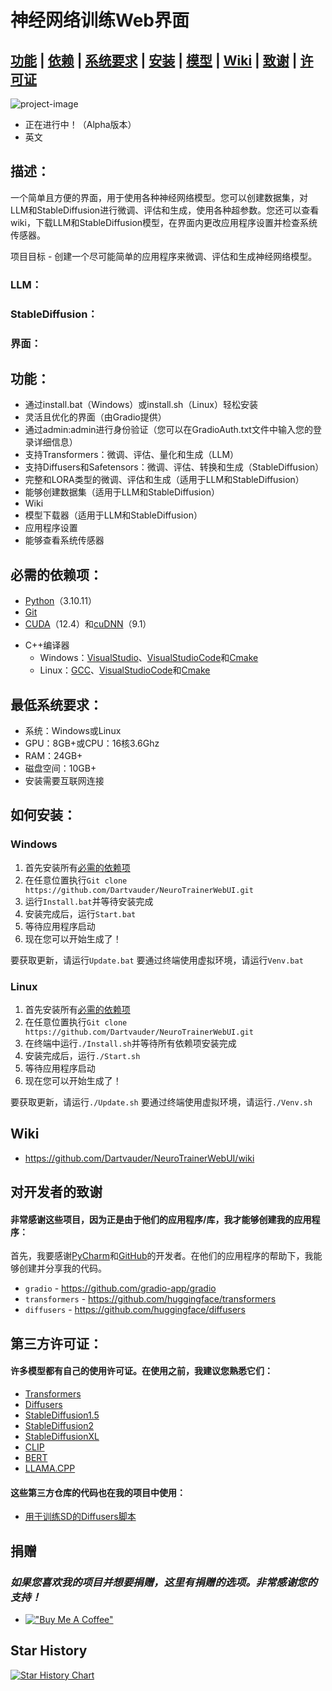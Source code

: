 # 神经网络训练Web界面

## [功能](/#功能) | [依赖](/#必需的依赖项) | [系统要求](/#最低系统要求) | [安装](/#如何安装) | [模型](/#我在哪里可以获得模型) | [Wiki](/#Wiki) | [致谢](/#对开发者的致谢) | [许可证](/#第三方许可证)

![project-image](https://github.com/user-attachments/assets/2a47ff0d-9131-4c3b-897b-46f7cb9e4ae2)

* 正在进行中！（Alpha版本）
* 英文

## 描述：

一个简单且方便的界面，用于使用各种神经网络模型。您可以创建数据集，对LLM和StableDiffusion进行微调、评估和生成，使用各种超参数。您还可以查看wiki，下载LLM和StableDiffusion模型，在界面内更改应用程序设置并检查系统传感器。

项目目标 - 创建一个尽可能简单的应用程序来微调、评估和生成神经网络模型。

### LLM：

### StableDiffusion：

### 界面：

## 功能：

* 通过install.bat（Windows）或install.sh（Linux）轻松安装
* 灵活且优化的界面（由Gradio提供）
* 通过admin:admin进行身份验证（您可以在GradioAuth.txt文件中输入您的登录详细信息）
* 支持Transformers：微调、评估、量化和生成（LLM）
* 支持Diffusers和Safetensors：微调、评估、转换和生成（StableDiffusion）
* 完整和LORA类型的微调、评估和生成（适用于LLM和StableDiffusion）
* 能够创建数据集（适用于LLM和StableDiffusion）
* Wiki
* 模型下载器（适用于LLM和StableDiffusion）
* 应用程序设置
* 能够查看系统传感器

## 必需的依赖项：

* [Python](https://www.python.org/downloads/)（3.10.11）
* [Git](https://git-scm.com/downloads)
* [CUDA](https://developer.nvidia.com/cuda-downloads)（12.4）和[cuDNN](https://developer.nvidia.com/cudnn-downloads)（9.1）
- C++编译器
  - Windows：[VisualStudio](https://visualstudio.microsoft.com/ru/)、[VisualStudioCode](https://code.visualstudio.com)和[Cmake](https://cmake.org)
  - Linux：[GCC](https://gcc.gnu.org/)、[VisualStudioCode](https://code.visualstudio.com)和[Cmake](https://cmake.org)

## 最低系统要求：

* 系统：Windows或Linux
* GPU：8GB+或CPU：16核3.6Ghz
* RAM：24GB+
* 磁盘空间：10GB+
* 安装需要互联网连接

## 如何安装：

### Windows

1) 首先安装所有[必需的依赖项](/#必需的依赖项)
2) 在任意位置执行`Git clone https://github.com/Dartvauder/NeuroTrainerWebUI.git`
3) 运行`Install.bat`并等待安装完成
4) 安装完成后，运行`Start.bat`
5) 等待应用程序启动
6) 现在您可以开始生成了！

要获取更新，请运行`Update.bat`
要通过终端使用虚拟环境，请运行`Venv.bat`

### Linux

1) 首先安装所有[必需的依赖项](/#必需的依赖项)
2) 在任意位置执行`Git clone https://github.com/Dartvauder/NeuroTrainerWebUI.git`
3) 在终端中运行`./Install.sh`并等待所有依赖项安装完成
4) 安装完成后，运行`./Start.sh`
5) 等待应用程序启动
6) 现在您可以开始生成了！

要获取更新，请运行`./Update.sh`
要通过终端使用虚拟环境，请运行`./Venv.sh`

## Wiki

* https://github.com/Dartvauder/NeuroTrainerWebUI/wiki

## 对开发者的致谢

#### 非常感谢这些项目，因为正是由于他们的应用程序/库，我才能够创建我的应用程序：

首先，我要感谢[PyCharm](https://www.jetbrains.com/pycharm/)和[GitHub](https://desktop.github.com)的开发者。在他们的应用程序的帮助下，我能够创建并分享我的代码。

* `gradio` - https://github.com/gradio-app/gradio
* `transformers` - https://github.com/huggingface/transformers
* `diffusers` - https://github.com/huggingface/diffusers

## 第三方许可证：

#### 许多模型都有自己的使用许可证。在使用之前，我建议您熟悉它们：

* [Transformers](https://github.com/huggingface/transformers/blob/main/LICENSE)
* [Diffusers](https://github.com/huggingface/diffusers/blob/main/LICENSE)
* [StableDiffusion1.5](https://huggingface.co/spaces/CompVis/stable-diffusion-license)
* [StableDiffusion2](https://huggingface.co/stabilityai/stable-diffusion-xl-base-1.0/blob/main/LICENSE.md)
* [StableDiffusionXL](https://huggingface.co/stabilityai/stable-diffusion-xl-base-1.0/blob/main/LICENSE.md)
* [CLIP](https://huggingface.co/openai/clip-vit-base-patch16)
* [BERT](https://huggingface.co/google-bert/bert-base-uncased)
* [LLAMA.CPP](https://github.com/ggerganov/llama.cpp/blob/master/LICENSE)

#### 这些第三方仓库的代码也在我的项目中使用：

* [用于训练SD的Diffusers脚本](https://github.com/huggingface/diffusers/tree/main/examples/text_to_image)

## 捐赠

### *如果您喜欢我的项目并想要捐赠，这里有捐赠的选项。非常感谢您的支持！*

* [!["Buy Me A Coffee"](https://www.buymeacoffee.com/assets/img/custom_images/orange_img.png)](https://www.buymeacoffee.com/Dartvauder)

## Star History

[![Star History Chart](https://api.star-history.com/svg?repos=Dartvauder/NeuroTrainerWebUI&type=Date)](https://star-history.com/#Dartvauder/NeuroTrainerWebUI&Date)
